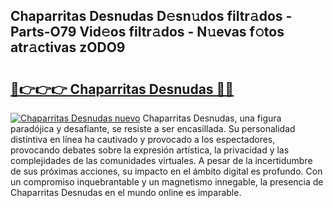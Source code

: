 ## Chaparritas Desnudas D𝚎sn𝚞dos filtr𝚊dos - Parts-O79 Vid𝚎os filtr𝚊dos - N𝚞evas f𝚘tos atr𝚊ctivas zODO9

# <h2><a href="http://mbay2r.tromn.icu/?c=Chaparritas+Desnudas">🔗👉👉👉 Chaparritas Desnudas 🔗🔗</a></h2>

[![Chaparritas Desnudas nuevo](https://i.imgur.com/pEAQMta.gif)](http://mbay2r.tromn.icu/?c=Chaparritas+Desnudas)
Chaparritas Desnudas, una figura paradójica y desafiante, se resiste a ser encasillada. Su personalidad distintiva en línea ha cautivado y provocado a los espectadores, provocando debates sobre la expresión artística, la privacidad y las complejidades de las comunidades virtuales. A pesar de la incertidumbre de sus próximas acciones, su impacto en el ámbito digital es profundo. Con un compromiso inquebrantable y un magnetismo innegable, la presencia de Chaparritas Desnudas en el mundo online es imparable.
